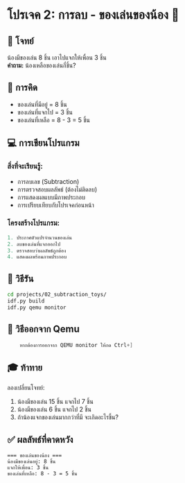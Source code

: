 # โปรเจค 2: การลบ - ของเล่นของน้อง 🧸

## 🎯 โจทย์
น้องมีของเล่น 8 ชิ้น เอาไปแจกให้เพื่อน 3 ชิ้น  
**คำถาม:** น้องเหลือของเล่นกี่ชิ้น?

## 🧮 การคิด
- ของเล่นที่มีอยู่ = 8 ชิ้น
- ของเล่นที่แจกไป = 3 ชิ้น
- ของเล่นที่เหลือ = 8 - 3 = 5 ชิ้น

## 💻 การเขียนโปรแกรม

### สิ่งที่จะเรียนรู้:
- การลบเลข (Subtraction)
- การตรวจสอบผลลัพธ์ (ต้องไม่ติดลบ)
- การแสดงผลแบบมีภาพประกอบ
- การเปรียบเทียบกับโปรเจคก่อนหน้า

### โครงสร้างโปรแกรม:
```c
1. ประกาศตัวแปรจำนวนของเล่น
2. ลบของเล่นที่แจกออกไป
3. ตรวจสอบว่าผลลัพธ์ถูกต้อง
4. แสดงผลพร้อมภาพประกอบ
```

## 🚀 วิธีรัน

```bash
cd projects/02_subtraction_toys/
idf.py build
idf.py qemu monitor
```

## 🚪 วิธีออกจาก Qemu
``` c
    หากต้องการออกจาก QEMU monitor ให้กด Ctrl+]
``` 


## 🎓 ท้าทาย

ลองเปลี่ยนโจทย์:
1. น้องมีของเล่น 15 ชิ้น แจกไป 7 ชิ้น
2. น้องมีของเล่น 6 ชิ้น แจกไป 2 ชิ้น  
3. ถ้าน้องแจกของเล่นมากกว่าที่มี จะเกิดอะไรขึ้น?

## ✅ ผลลัพธ์ที่คาดหวัง

```
=== ของเล่นของน้อง ===
น้องมีของเล่นอยู่: 8 ชิ้น
แจกให้เพื่อน: 3 ชิ้น
ของเล่นที่เหลือ: 8 - 3 = 5 ชิ้น
```
